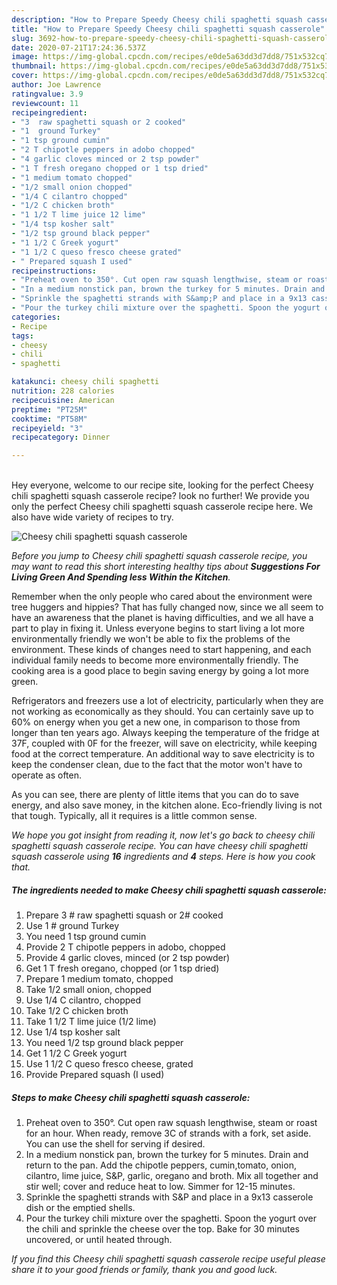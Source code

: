 ```yaml
---
description: "How to Prepare Speedy Cheesy chili spaghetti squash casserole"
title: "How to Prepare Speedy Cheesy chili spaghetti squash casserole"
slug: 3692-how-to-prepare-speedy-cheesy-chili-spaghetti-squash-casserole
date: 2020-07-21T17:24:36.537Z
image: https://img-global.cpcdn.com/recipes/e0de5a63dd3d7dd8/751x532cq70/cheesy-chili-spaghetti-squash-casserole-recipe-main-photo.jpg
thumbnail: https://img-global.cpcdn.com/recipes/e0de5a63dd3d7dd8/751x532cq70/cheesy-chili-spaghetti-squash-casserole-recipe-main-photo.jpg
cover: https://img-global.cpcdn.com/recipes/e0de5a63dd3d7dd8/751x532cq70/cheesy-chili-spaghetti-squash-casserole-recipe-main-photo.jpg
author: Joe Lawrence
ratingvalue: 3.9
reviewcount: 11
recipeingredient:
- "3  raw spaghetti squash or 2 cooked"
- "1  ground Turkey"
- "1 tsp ground cumin"
- "2 T chipotle peppers in adobo chopped"
- "4 garlic cloves minced or 2 tsp powder"
- "1 T fresh oregano chopped or 1 tsp dried"
- "1 medium tomato chopped"
- "1/2 small onion chopped"
- "1/4 C cilantro chopped"
- "1/2 C chicken broth"
- "1 1/2 T lime juice 12 lime"
- "1/4 tsp kosher salt"
- "1/2 tsp ground black pepper"
- "1 1/2 C Greek yogurt"
- "1 1/2 C queso fresco cheese grated"
- " Prepared squash I used"
recipeinstructions:
- "Preheat oven to 350°. Cut open raw squash lengthwise, steam or roast for an hour. When ready, remove 3C of strands with a fork, set aside. You can use the shell for serving if desired."
- "In a medium nonstick pan, brown the turkey for 5 minutes. Drain and return to the pan. Add the chipotle peppers, cumin,tomato, onion, cilantro, lime juice, S&amp;P, garlic, oregano and broth. Mix all together and stir well; cover and reduce heat to low. Simmer for 12-15 minutes."
- "Sprinkle the spaghetti strands with S&amp;P and place in a 9x13 casserole dish or the emptied shells."
- "Pour the turkey chili mixture over the spaghetti. Spoon the yogurt over the chili and sprinkle the cheese over the top. Bake for 30 minutes uncovered, or until heated through."
categories:
- Recipe
tags:
- cheesy
- chili
- spaghetti

katakunci: cheesy chili spaghetti 
nutrition: 228 calories
recipecuisine: American
preptime: "PT25M"
cooktime: "PT58M"
recipeyield: "3"
recipecategory: Dinner

---
```

<br>
Hey everyone, welcome to our recipe site, looking for the perfect Cheesy chili spaghetti squash casserole recipe? look no further! We provide you only the perfect Cheesy chili spaghetti squash casserole recipe here. We also have wide variety of recipes to try.
<br>


![Cheesy chili spaghetti squash casserole](https://img-global.cpcdn.com/recipes/e0de5a63dd3d7dd8/751x532cq70/cheesy-chili-spaghetti-squash-casserole-recipe-main-photo.jpg)

<i>Before you jump to Cheesy chili spaghetti squash casserole recipe, you may want to read this short interesting healthy tips about 
<strong>Suggestions For Living Green And Spending less Within the Kitchen</strong>.</i>
</br>

Remember when the only people who cared about the environment were tree huggers and hippies? That has fully changed now, since we all seem to have an awareness that the planet is having difficulties, and we all have a part to play in fixing it. Unless everyone begins to start living a lot more environmentally friendly we won't be able to fix the problems of the environment. These kinds of changes need to start happening, and each individual family needs to become more environmentally friendly. The cooking area is a good place to begin saving energy by going a lot more green.

Refrigerators and freezers use a lot of electricity, particularly when they are not working as economically as they should. You can certainly save up to 60% on energy when you get a new one, in comparison to those from longer than ten years ago. Always keeping the temperature of the fridge at 37F, coupled with 0F for the freezer, will save on electricity, while keeping food at the correct temperature. An additional way to save electricity is to keep the condenser clean, due to the fact that the motor won't have to operate as often.

As you can see, there are plenty of little items that you can do to save energy, and also save money, in the kitchen alone. Eco-friendly living is not that tough. Typically, all it requires is a little common sense.


<i>We hope you got insight from reading it, now let's go back to cheesy chili spaghetti squash casserole recipe. You can have cheesy chili spaghetti squash casserole using <strong>16</strong> ingredients and <strong>4</strong> steps. Here is how you cook that.
</i>

##### The ingredients needed to make Cheesy chili spaghetti squash casserole:

1. Prepare 3 # raw spaghetti squash or 2# cooked
1. Use 1 # ground Turkey
1. You need 1 tsp ground cumin
1. Provide 2 T chipotle peppers in adobo, chopped
1. Provide 4 garlic cloves, minced (or 2 tsp powder)
1. Get 1 T fresh oregano, chopped (or 1 tsp dried)
1. Prepare 1 medium tomato, chopped
1. Take 1/2 small onion, chopped
1. Use 1/4 C cilantro, chopped
1. Take 1/2 C chicken broth
1. Take 1 1/2 T lime juice (1/2 lime)
1. Use 1/4 tsp kosher salt
1. You need 1/2 tsp ground black pepper
1. Get 1 1/2 C Greek yogurt
1. Use 1 1/2 C queso fresco cheese, grated
1. Provide  Prepared squash (I used)


##### Steps to make Cheesy chili spaghetti squash casserole:

1. Preheat oven to 350°. Cut open raw squash lengthwise, steam or roast for an hour. When ready, remove 3C of strands with a fork, set aside. You can use the shell for serving if desired.
1. In a medium nonstick pan, brown the turkey for 5 minutes. Drain and return to the pan. Add the chipotle peppers, cumin,tomato, onion, cilantro, lime juice, S&amp;P, garlic, oregano and broth. Mix all together and stir well; cover and reduce heat to low. Simmer for 12-15 minutes.
1. Sprinkle the spaghetti strands with S&amp;P and place in a 9x13 casserole dish or the emptied shells.
1. Pour the turkey chili mixture over the spaghetti. Spoon the yogurt over the chili and sprinkle the cheese over the top. Bake for 30 minutes uncovered, or until heated through.


<i>If you find this Cheesy chili spaghetti squash casserole recipe useful please share it to your good friends or family, thank you and good luck.</i>

